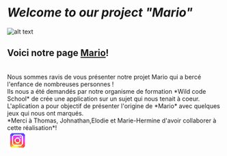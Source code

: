 # *Welcome to our project "Mario"*
![alt text](https://upload.wikimedia.org/wikipedia/commons/thumb/d/d2/Affiche_Super_Mario_Bros_%282023%29.jpg/640px-Affiche_Super_Mario_Bros_%282023%29.jpg)
## Voici notre page [Mario](https://najimkeb.github.io/Mario/)!
<br>
Nous sommes ravis de vous présenter notre projet Mario qui a bercé l'enfance de nombreuses personnes ! 
<br>
Ils nous a été demandés par notre organisme de formation *Wild code School* de crée une application sur un sujet qui nous tenait à coeur.
<br>
L'aplication a pour objectif de présenter l'origine de *Mario* avec quelques jeux qui nous ont marqués.
<br>
*Merci à Thomas, Johnathan,Elodie et Marie-Hermine d'avoir collaborer à cette réalisation*!
<br>
<a href="https://www.instagram.com/mariobrossdu31/">
<img alt="mario" src="https://github.com/Najimkeb/Mario/blob/main/img/instag.png" width="50" height="auto" />
</a>
